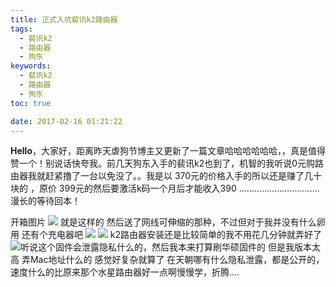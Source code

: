 ```yaml
---
title: 正式入坑裴讯k2路由器
tags: 
  - 裴讯k2
  - 路由器
  - 狗东
keywords:
  - 裴讯k2
  - 路由器
  - 狗东
toc: true

date: 2017-02-16 01:21:22
---
```

**Hello**，大家好，距离昨天虐狗节博主又更新了一篇文章哈哈哈哈哈哈，，真是值得赞一个！别说话快夸我。
​
前几天狗东入手的裴讯k2也到了，机智的我听说0元购路由器我就赶紧撸了一台以免没了。。
​
我是以 370元的价格入手的所以还是赚了几十块的 ，原价 399元的然后要激活k码一个月后才能收入390
................................
漫长的等待回本！
<!--more-->
开箱图片
![](https://wx2.sinaimg.cn/mw690/7095c8fbgy1fcrmwyx7aij21kw16o4jh.jpg)
就是这样的 然后送了网线可伸缩的那种，不过但对于我并没有什么卵用 还有个充电器吧 
![](https://wx3.sinaimg.cn/mw690/7095c8fbgy1fcrmwpzmcqj21kw23uh2i.jpg)
![](https://wx4.sinaimg.cn/mw690/7095c8fbgy1fcrmx106p8j21kw16oqcc.jpg)
k2路由器安装还是比较简单的我不用花几分钟就弄好了
![](https://wx3.sinaimg.cn/mw690/7095c8fbgy1fcrmxjzs1ej211i1e0e82.jpg)
​
听说这个固件会泄露隐私什么的，然后我本来打算刷华硕固件的 但是我版本太高 弄Mac地址什么的 感觉好复杂就算了
在天朝哪有什么隐私泄露，都是公开的，速度什么的比原来那个水星路由器好一点啊
​
慢慢学，折腾....
